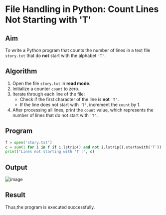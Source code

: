# File Handling in Python: Count Lines Not Starting with 'T'

##  Aim
To write a Python program that counts the number of lines in a text file `story.txt` that do **not** start with the alphabet `'T'`.

##  Algorithm
1. Open the file `story.txt` in **read mode**.
2. Initialize a counter `count` to zero.
3. Iterate through each line of the file:
   - Check if the first character of the line is **not** `'T'`.
   - If the line does not start with `'T'`, increment the `count` by 1.
4. After processing all lines, print the `count` value, which represents the number of lines that do not start with `'T'`.

##  Program

```python
f = open('story.txt')
c = sum(1 for i in f if i.lstrip() and not i.lstrip().startswith('T'))
print("Lines not starting with 'T':", c)
```

## Output
![image](https://github.com/user-attachments/assets/f64c3037-17af-44f8-88c5-6aa939c45207)

## Result
Thus,the program is executed successfully.
